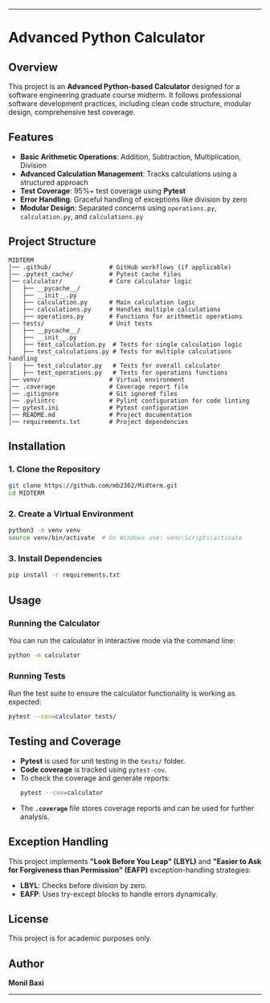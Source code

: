 
---

# Advanced Python Calculator

## Overview
This project is an **Advanced Python-based Calculator** designed for a software engineering graduate course midterm. It follows professional software development practices, including clean code structure, modular design, comprehensive test coverage.

## Features
- **Basic Arithmetic Operations**: Addition, Subtraction, Multiplication, Division
- **Advanced Calculation Management**: Tracks calculations using a structured approach
- **Test Coverage**: 95%+ test coverage using **Pytest**
- **Error Handling**: Graceful handling of exceptions like division by zero
- **Modular Design**: Separated concerns using `operations.py`, `calculation.py`, and `calculations.py`

## Project Structure
```
MIDTERM
│── .github/                # GitHub workflows (if applicable)
│── .pytest_cache/          # Pytest cache files
│── calculator/             # Core calculator logic
│   ├── __pycache__/
│   ├── __init__.py
│   ├── calculation.py      # Main calculation logic
│   ├── calculations.py     # Handles multiple calculations
│   ├── operations.py       # Functions for arithmetic operations
│── tests/                  # Unit tests
│   ├── __pycache__/
│   ├── __init__.py
│   ├── test_calculation.py  # Tests for single calculation logic
│   ├── test_calculations.py # Tests for multiple calculations handling
│   ├── test_calculator.py   # Tests for overall calculator
│   ├── test_operations.py   # Tests for operations functions
│── venv/                   # Virtual environment
│── .coverage               # Coverage report file
│── .gitignore              # Git ignored files
│── .pylintrc               # Pylint configuration for code linting
│── pytest.ini              # Pytest configuration
│── README.md               # Project documentation
│── requirements.txt        # Project dependencies
```

## Installation

### 1. Clone the Repository
```sh
git clone https://github.com/mb2362/Midterm.git
cd MIDTERM
```

### 2. Create a Virtual Environment
```sh
python3 -m venv venv
source venv/bin/activate  # On Windows use: venv\Scripts\activate
```

### 3. Install Dependencies
```sh
pip install -r requirements.txt
```

## Usage

### Running the Calculator
You can run the calculator in interactive mode via the command line:
```sh
python -m calculator
```

### Running Tests
Run the test suite to ensure the calculator functionality is working as expected:
```sh
pytest --cov=calculator tests/
```

## Testing and Coverage
- **Pytest** is used for unit testing in the `tests/` folder.
- **Code coverage** is tracked using `pytest-cov`.
- To check the coverage and generate reports:
  ```sh
  pytest --cov=calculator
  ```
- The **`.coverage`** file stores coverage reports and can be used for further analysis.

## Exception Handling
This project implements **"Look Before You Leap" (LBYL)** and **"Easier to Ask for Forgiveness than Permission" (EAFP)** exception-handling strategies:
- **LBYL**: Checks before division by zero.
- **EAFP**: Uses try-except blocks to handle errors dynamically.

## License
This project is for academic purposes only.

## Author
**Monil Baxi**

---
